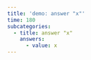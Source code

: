 ```yaml
---
title: 'demo: answer "x"'
time: 180
subcategories:
  - title: answer "x"
    answers:
      - value: x
---
```

